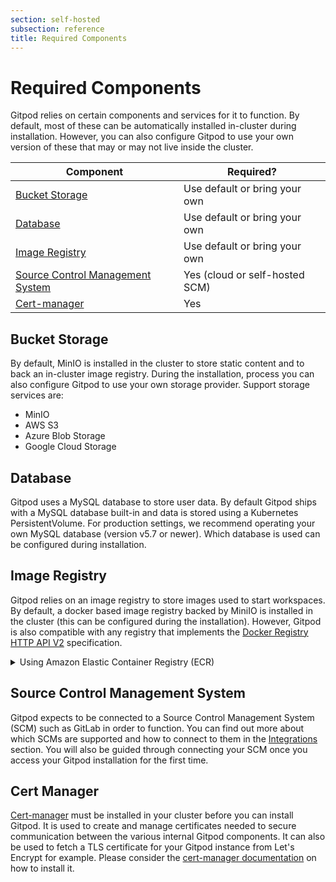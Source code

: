 ```yaml
---
section: self-hosted
subsection: reference
title: Required Components
---
```


<script context="module">
  export const prerender = true;
</script>

# Required Components

Gitpod relies on certain components and services for it to function. By default, most of these can be automatically installed in-cluster during installation. However, you can also configure Gitpod to use your own version of these that may or may not live inside the cluster. <!--- todo: When do we advise these to be run outside of cluster? --->

| Component                                                                                  | Required?                      |
| ------------------------------------------------------------------------------------------ | ------------------------------ |
| [Bucket Storage](./required-components#bucket-storage)                                     | Use default or bring your own  |
| [Database](./required-components#database)                                                 | Use default or bring your own  |
| [Image Registry](./required-components#image-registry)                                     | Use default or bring your own  |
| [Source Control Management System](./required-components#source-control-management-system) | Yes (cloud or self-hosted SCM) |
| [Cert-manager](./required-components#cert-manager)                                         | Yes                            |

## Bucket Storage

By default, MinIO is installed in the cluster to store static content and to back an in-cluster image registry. During the installation, process you can also configure Gitpod to use your own storage provider. Support storage services are:

- MinIO
- AWS S3
- Azure Blob Storage
- Google Cloud Storage

## Database

Gitpod uses a MySQL database to store user data. By default Gitpod ships with a MySQL database built-in and data is stored using a Kubernetes PersistentVolume. For production settings, we recommend operating your own MySQL database (version v5.7 or newer). Which database is used can be configured during installation. <!--- todo: Is this true? How do you configure this? --->

## Image Registry

Gitpod relies on an image registry to store images used to start workspaces. By default, a docker based image registry backed by MiniIO is installed in the cluster (this can be configured during the installation). However, Gitpod is also compatible with any registry that implements the [Docker Registry HTTP API V2](https://docs.docker.com/registry/spec/api/) specification.

<details>
  <summary  class="text-p-medium">Using Amazon Elastic Container Registry (ECR)</summary>

Amazon ECR does not implement this spec fully. The spec expects
that, if an image is pushed to a repository that doesn't exist, it creates the
repository before uploading the image. Amazon ECR does not do this - if the
repository doesn't exist, it will error on push.

To configure Gitpod to use Amazon, you will need to use the in-cluster
registry and configure it to use S3 storage as the backend storage.

```yaml
containerRegistry:
  inCluster: true
  s3storage:
    bucket: <name of bucket>
    certificate:
      kind: secret
      name: s3-storage-token
```

The secret expects to have two keys:

- `s3AccessKey`
- `s3SecretKey`

</details>

## Source Control Management System

Gitpod expects to be connected to a Source Control Management System (SCM) such as GitLab in order to function. You can find out more about which SCMs are supported and how to connect to them in the [Integrations](../integrations) section. You will also be guided through connecting your SCM once you access your Gitpod installation for the first time.

## Cert Manager

[Cert-manager](https://cert-manager.io/) must be installed in your cluster before you can install Gitpod. It is used to create and manage certificates needed to secure communication between the various internal Gitpod components. It can also be used to fetch a TLS certificate for your Gitpod instance from Let's Encrypt for example. Please consider the [cert-manager documentation](https://cert-manager.io/docs/) on how to install it.
